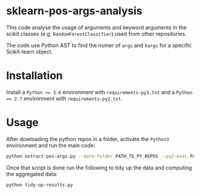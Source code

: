 # sklearn-pos-args-analysis
This code analyse the usage of arguments and keyword arguments in the scikit classes (e.g. `RandomForestClassifier`) used from other repositories.

The code use Python AST to find the numer of `args` and `kargs` for a specific Scikit-learn object.


# Installation
Install a `Python >= 3.6` environment  with `requirements-py3.txt` and a `Python == 2.7` environment with `requirements-py2.txt`.


# Usage
After dowloading the python repos in a folder, activate the `Python3` environment and run the main code:

```bash
python extract-pos-args.py --data-folder PATH_TO_PY_REPOS --py2-exec PATH_TO_PY2_INTERPRETER
```

Once that script is done run the following to tidy up the data and computing the aggregated data:

```bash
python tidy-up-results.py
```
